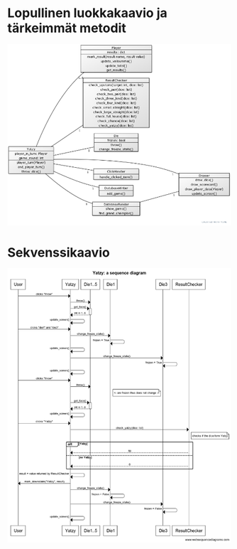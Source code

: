 # Lopullinen luokkakaavio ja tärkeimmät metodit
<img src="./images/lopullinen_luokkakaavio.png">

# Sekvenssikaavio
<img src="./images/Yatzy_sequence_diagram.png">

